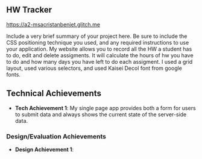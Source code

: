 
## HW Tracker

https://a2-msacristanbenjet.glitch.me

Include a very brief summary of your project here. Be sure to include the CSS positioning technique you used, and any required instructions to use your application.
My website allows you to record all the HW a student has to do, edit and delete assigments. It will calculate the hours of hw you have to do and how many days you have left to do each assigment.
I used a grid layout, used various selectors, and used Kaisei Decol font from google fonts.
## Technical Achievements
- **Tech Achievement 1**: 
My single page app  provides both a form for users to submit data and always shows the current state of the server-side data. 
### Design/Evaluation Achievements
- **Design Achievement 1**: 

